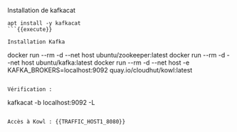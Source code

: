 Installation de kafkacat

```
apt install -y kafkacat
```{{execute}}

Installation Kafka

```
docker run --rm -d --net host ubuntu/zookeeper:latest
docker run --rm -d --net host ubuntu/kafka:latest
docker run --rm -d --net host -e KAFKA_BROKERS=localhost:9092 quay.io/cloudhut/kowl:latest
```{{execute}}

Vérification :
```
kafkacat -b localhost:9092 -L
```{{execute}}

Accès à Kowl : {{TRAFFIC_HOST1_8080}}